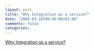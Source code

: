 ```yaml
---
layout: post
title: "Why Integration as a service?"
date: "2004-03-18T09:40:00+01:00"
comments: false
categories: 
---
```


<p><a href="http://www.mcdowall.com/2004_03_12_archive.html#107913068809781100"> Why Integration as a service? </a></p>


